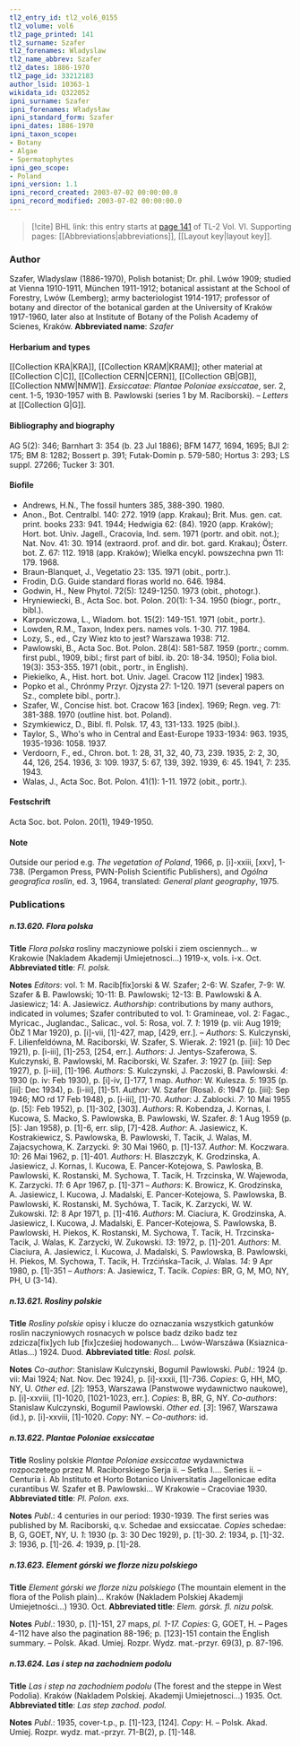 ```yaml
---
tl2_entry_id: tl2_vol6_0155
tl2_volume: vol6
tl2_page_printed: 141
tl2_surname: Szafer
tl2_forenames: Wladyslaw
tl2_name_abbrev: Szafer
tl2_dates: 1886-1970
tl2_page_id: 33212183
author_lsid: 10363-1
wikidata_id: Q322052
ipni_surname: Szafer
ipni_forenames: Władysław
ipni_standard_form: Szafer
ipni_dates: 1886-1970
ipni_taxon_scope: 
- Botany
- Algae
- Spermatophytes
ipni_geo_scope: 
- Poland
ipni_version: 1.1
ipni_record_created: 2003-07-02 00:00:00.0
ipni_record_modified: 2003-07-02 00:00:00.0
---
```



> [!cite] BHL link: this entry starts at [page 141](https://www.biodiversitylibrary.org/page/33212183) of TL-2 Vol. VI.
> Supporting pages: [[Abbreviations|abbreviations]], [[Layout key|layout key]].

### Author

Szafer, Wladyslaw (1886-1970), Polish botanist; Dr. phil. Lwów 1909; studied at Vienna 1910-1911, München 1911-1912; botanical assistant at the School of Forestry, Lwów (Lemberg); army bacteriologist 1914-1917; professor of botany and director of the botanical garden at the University of Kraków 1917-1960, later also at Institute of Botany of the Polish Academy of Scienes, Kraków. 
**Abbreviated name**: *Szafer*

#### Herbarium and types

[[Collection KRA|KRA]], [[Collection KRAM|KRAM]]; other material at [[Collection C|C]], [[Collection CERN|CERN]], [[Collection GB|GB]], [[Collection NMW|NMW]].
*Exsiccatae*: *Plantae Poloniae exsiccatae*, ser. 2, cent. 1-5, 1930-1957 with B. Pawlowski (series 1 by M. Raciborski). – *Letters* at [[Collection G|G]].

#### Bibliography and biography

AG 5(2): 346; Barnhart 3: 354 (b. 23 Jul 1886); BFM 1477, 1694, 1695; BJI 2: 175; BM 8: 1282; Bossert p. 391; Futak-Domin p. 579-580; Hortus 3: 293; LS suppl. 27266; Tucker 3: 301.

#### Biofile

- Andrews, H.N., The fossil hunters 385, 388-390. 1980.
- Anon., Bot. Centralbl. 140: 272. 1919 (app. Krakau); Brit. Mus. gen. cat. print. books 233: 941. 1944; Hedwigia 62: (84). 1920 (app. Kraków); Hort. bot. Univ. Jagell., Cracovia, Ind. sem. 1971 (portr. and obit. not.); Nat. Nov. 41: 30. 1914 (extraord. prof. and dir. bot. gard. Krakau); Österr. bot. Z. 67: 112. 1918 (app. Kraków); Wielka encykl. powszechna pwn 11: 179. 1968.
- Braun-Blanquet, J., Vegetatio 23: 135. 1971 (obit., portr.).
- Frodin, D.G. Guide standard floras world no. 646. 1984.
- Godwin, H., New Phytol. 72(5): 1249-1250. 1973 (obit., photogr.).
- Hryniewiecki, B., Acta Soc. bot. Polon. 20(1): 1-34. 1950 (biogr., portr., bibl.).
- Karpowiczowa, L., Wiadom. bot. 15(2): 149-151. 1971 (obit., portr.).
- Lowden, R.M., Taxon, Index pers. names vols. 1-30. 717. 1984.
- Lozy, S., ed., Czy Wiez kto to jest? Warszawa 1938: 712.
- Pawlowski, B., Acta Soc. Bot. Polon. 28(4): 581-587. 1959 (portr.; comm. first publ., 1909, bibl.; first part of bibl. ib. 20: 18-34. 1950); Folia biol. 19(3): 353-355. 1971 (obit., portr., in English).
- Piekielko, A., Hist. hort. bot. Univ. Jagel. Cracow 112 \[index\] 1983.
- Popko et al., Chrónmy Przyr. Ojzysta 27: 1-120. 1971 (several papers on Sz., complete bibl., portr.).
- Szafer, W., Concise hist. bot. Cracow 163 \[index\]. 1969; Regn. veg. 71: 381-388. 1970 (outline hist. bot. Poland).
- Szymkiewicz, D., Bibl. fl. Polsk. 17, 43, 131-133. 1925 (bibl.).
- Taylor, S., Who's who in Central and East-Europe 1933-1934: 963. 1935, 1935-1936: 1058. 1937.
- Verdoorn, F., ed., Chron. bot. 1: 28, 31, 32, 40, 73, 239. 1935, 2: 2, 30, 44, 126, 254. 1936, 3: 109. 1937, 5: 67, 139, 392. 1939, 6: 45. 1941, 7: 235. 1943.
- Walas, J., Acta Soc. Bot. Polon. 41(1): 1-11. 1972 (obit., portr.).

#### Festschrift

Acta Soc. bot. Polon. 20(1), 1949-1950.

#### Note

Outside our period e.g. *The vegetation of Poland*, 1966, p. \[i\]-xxiii, \[xxv\], 1-738. (Pergamon Press, PWN-Polish Scientific Publishers), and *Ogólna geografica roslin*, ed. 3, 1964, translated: *General plant geography*, 1975.

### Publications

##### n.13.620. Flora polska

**Title**
*Flora polska* rosliny maczyniowe polski i ziem osciennych... w Krakowie (Nakladem Akademji Umiejetnosci...) 1919-x, vols. i-x. Oct.
**Abbreviated title**: *Fl. polsk.*

**Notes**
*Editors*: vol. 1: M. Racib\[fix\]orski & W. Szafer; 2-6: W. Szafer, 7-9: W. Szafer & B. Pawlowski; 10-11: B. Pawlowski; 12-13: B. Pawlowski & A. Jasiewicz; 14: A. Jasiewicz.
*Authorship*: contributions by many authors, indicated in volumes; Szafer contributed to vol. 1: Gramineae, vol. 2: Fagac., Myricac., Juglandac., Salicac., vol. 5: Rosa, vol. 7.
*1*: 1919 (p. vii: Aug 1919; ÖbZ 1 Mar 1920), p. \[i\]-vii, \[1\]-427, map, \[429, err.\]. – *Authors*: S. Kulczynski, F. Lilienfeldówna, M. Raciborski, W. Szafer, S. Wierak.
*2*: 1921 (p. \[iii\]: 10 Dec 1921), p. \[i-iii\], \[1\]-253, \[254, err.\]. *Authors*: J. Jentys-Szaferowa, S. Kulczynski, B. Pawlowski, M. Raciborski, W. Szafer.
*3*: 1927 (p. \[iii\]: Sep 1927), p. \[i-iii\], \[1\]-196. *Authors*: S. Kulczynski, J. Paczoski, B. Pawlowski.
*4*: 1930 (p. iv: Feb 1930), p. \[i\]-iv, \[\]-177, 1 map. *Author*: W. Kulesza.
*5*: 1935 (p. \[iii\]: Dec 1934), p. \[i-iii\], \[1\]-51. *Author*: W. Szafer (Rosa).
*6*: 1947 (p. \[iii\]: Sep 1946; MO rd 17 Feb 1948), p. \[i-iii\], \[1\]-70. *Author*: J. Zablocki.
*7*: 10 Mai 1955 (p. \[5\]: Feb 1952), p. \[1\]-302, \[303\]. *Authors*: R. Kobendza, J. Kornas, I. Kucowa, S. Macko, S. Pawlowska, B. Pawlowski, W. Szafer.
*8*: 1 Aug 1959 (p. \[5\]: Jan 1958), p. \[1\]-6, err. slip, \[7\]-428. *Author*: A. Jasiewicz, K. Kostrakiewicz, S. Pawlowska, B. Pawlowski, T. Tacik, J. Walas, M. Zajacsychowa, K. Zarzycki.
*9*: 30 Mai 1960, p. \[1\]-137. *Author*: M. Koczwara.
*10*: 26 Mai 1962, p. \[1\]-401. *Authors*: H. Blaszczyk, K. Grodzinska, A. Jasiewicz, J. Kornas, I. Kucowa, E. Pancer-Kotejowa, S. Pawloska, B. Pawlowski, K. Rostanski, M. Sychowa, T. Tacik, H. Trzcinska, W. Wajewoda, K. Zarzycki.
*11*: 6 Apr 1967, p. \[1\]-371 – *Authors*: K. Browicz, K. Grodzinska, A. Jasiewicz, I. Kucowa, J. Madalski, E. Pancer-Kotejowa, S. Pawlowska, B. Pawlowski, K. Rostanski, M. Sychówa, T. Tacik, K. Zarzycki, W. W. Zukowski.
*12*: 8 Apr 1971, p. \[1\]-416. *Authors*: M. Ciaciura, K. Grodzinska, A. Jasiewicz, I. Kucowa, J. Madalski, E. Pancer-Kotejowa, S. Pawlowska, B. Pawlowski, H. Piekos, K. Rostanski, M. Sychowa, T. Tacik, H. Trzcinska-Tacik, J. Walas, K. Zarzycki, W. Zukowski.
*13*: 1972, p. \[1\]-201. *Authors*: M. Ciaciura, A. Jasiewicz, I. Kucowa, J. Madalski, S. Pawlowska, B. Pawlowski, H. Piekos, M. Sychowa, T. Tacik, H. Trzćińska-Tacik, J. Walas.
*14*: 9 Apr 1980, p. \[1\]-351 – *Authors*: A. Jasiewicz, T. Tacik.
*Copies*: BR, G, M, MO, NY, PH, U (3-14).

##### n.13.621. Rosliny polskie

**Title**
*Rosliny polskie* opisy i klucze do oznaczania wszystkich gatunków roslin naczyniowych rosnacych w polsce badz dziko badz tez zdzicza\[fix\]ych lub \[fix\]cześiej hodowanych... Lwów-Warszáwa (Ksiaznica-Atlas...) 1924. Duod.
**Abbreviated title**: *Rosl. polsk.*

**Notes**
*Co-author*: Stanislaw Kulczynski, Bogumil Pawlowski.
*Publ*.: 1924 (p. vii: Mai 1924; Nat. Nov. Dec 1924), p. \[i\]-xxxii, \[1\]-736. *Copies*: G, HH, MO, NY, U.
*Other ed*. \[*2*\]: 1953, Warszawa (Panstwowe wydawnictwo naukowe), p. \[i\]-xxviii, \[1\]-1020, \[1021-1023, err.\]. *Copies*: B, BR, G, NY. *Co-authors*: Stanislaw Kulczynski, Bogumil Pawlowski.
*Other ed*. \[*3*\]: 1967, Warszawa (id.), p. \[i\]-xxviii, \[1\]-1020. *Copy*: NY. – *Co-authors*: id.

##### n.13.622. Plantae Poloniae exsiccatae

**Title**
Rosliny polskie *Plantae Poloniae exsiccatae* wydawnictwa rozpoczetego przez M. Raciborskiego Serja ii. – Setka I.... Series ii. – Centuria i. Ab Instituto et Horto Botanico Universitatis Jagellonicae edita curantibus W. Szafer et B. Pawlowski... W Krakowie – Cracoviae 1930.
**Abbreviated title**: *Pl. Polon. exs.*

**Notes**
*Publ*.: 4 centuries in our period: 1930-1939. The first series was published by M. Raciborski, q.v. Schedae and exsiccatae. *Copies* schedae: B, G, GOET, NY, U.
*1*: 1930 (p. 3: 30 Dec 1929), p. \[1\]-30.
*2*: 1934, p. \[1\]-32.
*3*: 1936, p. \[1\]-26.
*4*: 1939, p. \[1\]-28.

##### n.13.623. Element górski we florze nizu polskiego

**Title**
*Element górski we florze nizu polskiego* (The mountain element in the flora of the Polish plain)... Kraków (Nakladem Polskiej Akademji Umiejetności...) 1930. Oct.
**Abbreviated title**: *Elem. górsk. fl. nizu polsk.*

**Notes**
*Publ*.: 1930, p. \[1\]-151, 27 maps, *pl. 1-17. Copies*: G, GOET, H. – Pages 4-112 have also the pagination 88-196; p. \[123\]-151 contain the English summary. – Polsk. Akad. Umiej. Rozpr. Wydz. mat.-przyr. 69(3), p. 87-196.

##### n.13.624. Las i step na zachodniem podolu

**Title**
*Las i step na zachodniem podolu* (The forest and the steppe in West Podolia). Kraków (Nakladem Polskiej. Akademji Umiejetnosci...) 1935. Oct.
**Abbreviated title**: *Las step zachod. podol.*

**Notes**
*Publ*.: 1935, cover-t.p., p. \[1\]-123, \[124\]. *Copy*: H. – Polsk. Akad. Umiej. Rozpr. wydz. mat.-przyr. 71-B(2), p. \[1\]-148.

